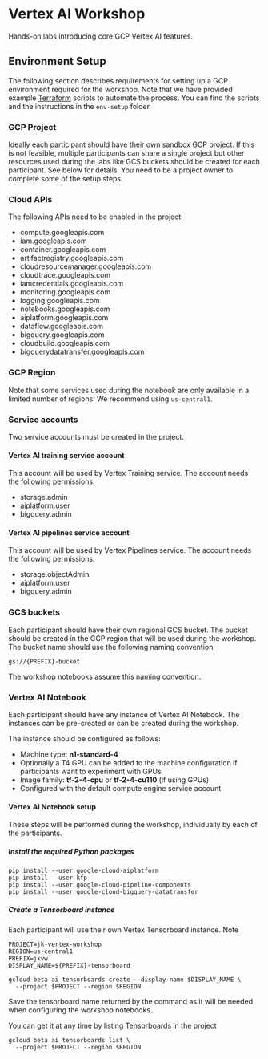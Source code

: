# Vertex AI Workshop

Hands-on labs introducing core GCP Vertex AI features.


## Environment Setup

The following section describes requirements for setting up a GCP environment required for the workshop. Note that we have provided example [Terraform](https://www.terraform.io/) scripts to automate the process. You can find the scripts and the instructions in the `env-setup` folder.

### GCP Project

Ideally each participant should have their own sandbox GCP project. If this is not feasible, multiple participants can share a single project but other resources used during the labs like GCS buckets should be created for each participant. See below for details. You need to be a project owner to complete some of the setup steps.

### Cloud APIs

The following APIs need to be enabled in the project:

- compute.googleapis.com
- iam.googleapis.com
- container.googleapis.com
- artifactregistry.googleapis.com
- cloudresourcemanager.googleapis.com
- cloudtrace.googleapis.com
- iamcredentials.googleapis.com
- monitoring.googleapis.com
- logging.googleapis.com
- notebooks.googleapis.com
- aiplatform.googleapis.com
- dataflow.googleapis.com
- bigquery.googleapis.com
- cloudbuild.googleapis.com
- bigquerydatatransfer.googleapis.com

### GCP Region

Note that some services used during the notebook are only available in a limited number of regions. We recommend using `us-central1`.

### Service accounts

Two service accounts must be created in the project.

#### Vertex AI training service account

This account will be used by Vertex Training service. The account needs the following permissions:

- storage.admin
- aiplatform.user
- bigquery.admin

#### Vertex AI pipelines service account

This account will be used by Vertex Pipelines service. The account needs the following permissions:

- storage.objectAdmin
- aiplatform.user
- bigquery.admin

### GCS buckets

Each participant should have their own regional GCS bucket. The bucket should be created in the GCP region that will be used during the workshop. The bucket name should use the following naming convention

`gs://{PREFIX}-bucket`

The workshop notebooks assume this naming convention.


### Vertex AI Notebook

Each participant should have any instance of Vertex AI Notebook. The instances can be pre-created or can be created during the workshop.

The instance should be configured as follows:

- Machine type: **n1-standard-4**
- Optionally a T4 GPU can be added to the machine configuration if participants want to experiment with GPUs
- Image family: **tf-2-4-cpu** or **tf-2-4-cu110** (if using GPUs)
- Configured with the default compute engine service account

#### Vertex AI Notebook setup

These steps will be performed during the workshop, individually by each of the participants.

#####  Install the required Python packages

```
pip install --user google-cloud-aiplatform
pip install --user kfp
pip install --user google-cloud-pipeline-components
pip install --user google-cloud-bigquery-datatransfer
```

##### Create a Tensorboard instance

Each participant will use their own Vertex Tensorboard instance. Note 

```
PROJECT=jk-vertex-workshop
REGION=us-central1
PREFIX=jkvw
DISPLAY_NAME=${PREFIX}-tensorboard

gcloud beta ai tensorboards create --display-name $DISPLAY_NAME \
  --project $PROJECT --region $REGION

```

Save the tensorboard name returned by the command as it will be needed when configuring the workshop notebooks.

You can get it at any time by listing Tensorboards in the project

```
gcloud beta ai tensorboards list \
  --project $PROJECT --region $REGION
```



